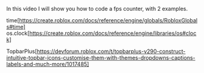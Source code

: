 In this video I will show you how to code a fps counter,
with 2 examples.


time[https://create.roblox.com/docs/reference/engine/globals/RobloxGlobals#time]
os.clock[https://create.roblox.com/docs/reference/engine/libraries/os#clock]

TopbarPlus[https://devforum.roblox.com/t/topbarplus-v290-construct-intuitive-topbar-icons-customise-them-with-themes-dropdowns-captions-labels-and-much-more/1017485]
